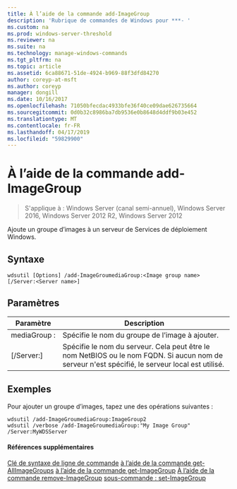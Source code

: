 ```yaml
---
title: À l’aide de la commande add-ImageGroup
description: 'Rubrique de commandes de Windows pour ***- '
ms.custom: na
ms.prod: windows-server-threshold
ms.reviewer: na
ms.suite: na
ms.technology: manage-windows-commands
ms.tgt_pltfrm: na
ms.topic: article
ms.assetid: 6ca88671-51de-4924-b969-88f3dfd84270
author: coreyp-at-msft
ms.author: coreyp
manager: dongill
ms.date: 10/16/2017
ms.openlocfilehash: 71050bfecdac4933bfe36f40ce09dae626735664
ms.sourcegitcommit: 0d0b32c8986ba7db9536e0b8648d4ddf9b03e452
ms.translationtype: MT
ms.contentlocale: fr-FR
ms.lasthandoff: 04/17/2019
ms.locfileid: "59829900"
---
```

# <a name="using-the-add-imagegroup-command"></a>À l’aide de la commande add-ImageGroup

>S'applique à : Windows Server (canal semi-annuel), Windows Server 2016, Windows Server 2012 R2, Windows Server 2012

Ajoute un groupe d’images à un serveur de Services de déploiement Windows.
## <a name="syntax"></a>Syntaxe
```
wdsutil [Options] /add-ImageGroumediaGroup:<Image group name> [/Server:<Server name>]
```
## <a name="parameters"></a>Paramètres
|Paramètre|Description|
|-------|--------|
mediaGroup :<Image group name>|Spécifie le nom du groupe de l’image à ajouter.|
|[/Server:<Server name>]|Spécifie le nom du serveur. Cela peut être le nom NetBIOS ou le nom FQDN. Si aucun nom de serveur n'est spécifié, le serveur local est utilisé.|
## <a name="BKMK_examples"></a>Exemples
Pour ajouter un groupe d’images, tapez une des opérations suivantes :
```
wdsutil /add-ImageGroumediaGroup:ImageGroup2
wdsutil /verbose /add-ImageGroumediaGroup:"My Image Group" /Server:MyWDSServer
```
#### <a name="additional-references"></a>Références supplémentaires
[Clé de syntaxe de ligne de commande](command-line-syntax-key.md)
[à l’aide de la commande get-AllImageGroups](using-the-get-allimagegroups-command.md)
[à l’aide de la commande get-ImageGroup](using-the-get-imagegroup-command.md) 
 [ À l’aide de la commande remove-ImageGroup](using-the-remove-imagegroup-command.md)
[sous-commande : set-ImageGroup](subcommand-set-imagegroup.md)
